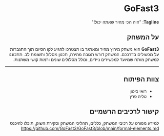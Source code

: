 <div dir='rtl' lang='he'>

# GoFast3

**Tagline**: "היה הכי מהיר שאתה יכול!"

## על המשחק

**GoFast3** הוא משחק מירוץ מהיר ומאתגר בו תצטרכו להגיע לקו הסיום תוך התגברות על מכשולים בדרככם. המשחק דורש תגובה מהירה, תכנון מסלול ותשומת לב. תתכוננו למשחק מותח שמיועד למכשירים ניידים, וכולל מסלולים שונים ורמות קושי משתנות.

---

## צוות הפיתוח

- רואי ביטון 
- טליה פרץ 

## קישור לרכיבים הרשמיים

למידע מפורט על רכיבי המשחק, כללים, תהליכי המשחק וסקירת השוק, תוכלו להיכנס https://github.com/GoFast3/GoFast3/blob/main/formal-elements.md

</div>


